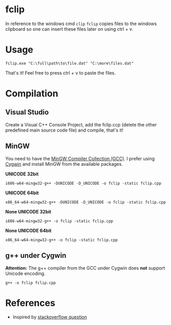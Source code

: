 # fclip
In reference to the windows cmd `clip` `fclip` copies files to the windows clipboard so one can insert these files later on using ctrl + v.

# Usage
```
fclip.exe "C:\full\path\to\file.dat" "C:\more\files.dat"
```
That's it! Feel free to press ctrl + v to paste the files.

# Compilation

## Visual Studio

Create a Visual C++ Console Project, add the fclip.ccp (delete the other predefined main source code file) and compile, that's it!

## MinGW

You need to have the [MinGW Compiler Collection (GCC)](https://osdn.net/projects/mingw/releases/). I prefer using [Cygwin](https://cygwin.com/) and install MinGW from the available packages.

**UNICODE 32bit**
```
i686-w64-mingw32-g++ -DUNICODE -D_UNICODE -o fclip -static fclip.cpp 
```
**UNICODE 64bit**
```
x86_64-w64-mingw32-g++ -DUNICODE -D_UNICODE -o fclip -static fclip.cpp 
```
**None UNICODE 32bit**
```
i686-w64-mingw32-g++ -o fclip -static fclip.cpp
```
**None UNICODE 64bit**
```
x86_64-w64-mingw32-g++ -o fclip -static fclip.cpp
```

## g++ under Cygwin
**Attention:** The g++ compiler from the GCC under Cygwin does **not** support Unicode encoding.
```
g++ -o fclip fclip.cpp
```

# References
* Inspired by [stackoverflow question](https://stackoverflow.com/q/25708895/10224443)
